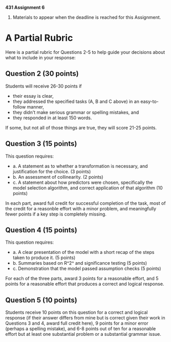 **431 Assignment 6**

1. Materials to appear when the deadline is reached for this Assignment.

# A Partial Rubric

Here is a partial rubric for Questions 2-5 to help guide your decisions about what to include in your response:

## Question 2 (30 points)

Students will receive 26-30 points if
- their essay is clear, 
- they addressed the specified tasks (A, B and C above) in an easy-to-follow manner, 
- they didn't make serious grammar or spelling mistakes, and 
- they responded in at least 150 words. 

If some, but not all of those things are true, they will score 21-25 points.

## Question 3 (15 points)

This question requires:
- a. A statement as to whether a transformation is necessary, and justification for the choice. (3 points)
- b. An assessment of collinearity. (2 points)
- c. A statement about how predictors were chosen, specifically the model selection algorithm, and correct application of that algorithm (10 points)

In each part, award full credit for successful completion of the task, most of the credit for a reasonble effort with a minor problem, and meaningfully fewer points if a key step is completely missing.

## Question 4 (15 points)

This question requires:
- a. A clear presentation of the model with a short recap of the steps taken to produce it. (5 points)
- b. Summaries based on R^2^ and significance testing (5 points)
- c. Demonstration that the model passed assumption checks (5 points)

For each of the three parts, award 3 points for a reasonable effort, and 5 points for a reasonable effort that produces a correct and logical response.

## Question 5 (10 points)

Students receive 10 points on this question for a correct and logical response (if their answer differs from mine but is correct given their work in Questions 3 and 4, award full credit here), 9 points for a minor error (perhaps a spelling mistake), and 6-8 points out of ten for a reasonable effort but at least one substantial problem or a substantial grammar issue.

